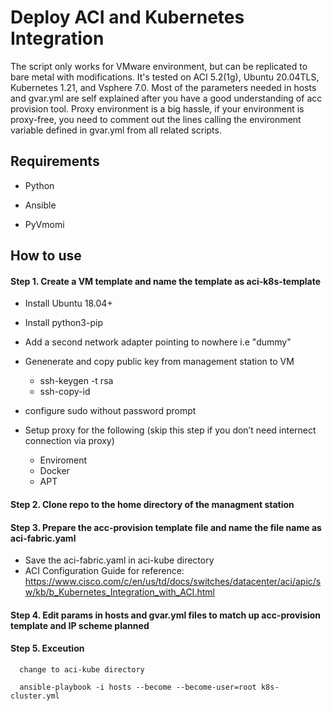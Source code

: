 # Deploy ACI and Kubernetes Integration
 The script only works for VMware environment, but can be replicated to bare metal with modifications. It's tested on ACI 5.2(1g), Ubuntu 20.04TLS, Kubernetes 1.21, and Vsphere 7.0. Most of the parameters needed in hosts and gvar.yml are self explained after you have a good understanding of acc provision tool.  Proxy environment is a big hassle, if your environment is proxy-free, you need to comment out the lines calling the environment variable defined in gvar.yml from all related scripts. 

## Requirements
- Python 

- Ansible

- PyVmomi 

## How to use

#### Step 1. Create a VM template and name the template as aci-k8s-template

- Install Ubuntu 18.04+
- Install python3-pip
- Add a second network adapter pointing to nowhere i.e "dummy"
- Genenerate and copy public key from management station to VM
  - ssh-keygen -t rsa
  - ssh-copy-id  <VM>

- configure sudo without password prompt
- Setup proxy for the following (skip this step if you don’t need internect connection via proxy)
  - Enviroment
  - Docker
  - APT
#### Step 2. Clone repo to the home directory of the managment station
#### Step 3. Prepare the acc-provision template file and name the file name as aci-fabric.yaml
  - Save the aci-fabric.yaml in aci-kube directory
  - ACI Configuration Guide for reference: 
    https://www.cisco.com/c/en/us/td/docs/switches/datacenter/aci/apic/sw/kb/b_Kubernetes_Integration_with_ACI.html
#### Step 4. Edit params in hosts and gvar.yml files to match up acc-provision template and IP scheme planned
  
#### Step 5. Exceution
      change to aci-kube directory
      
      ansible-playbook -i hosts --become --become-user=root k8s-cluster.yml
  





